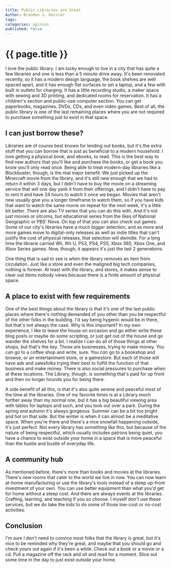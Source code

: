 ```yaml
---
title: Public Libraries are Great
Author: Brandon J. Kessler
tags: 
categories: opinion
published: false
---
```


<h1>{{ page.title }}</h1>

I love the public library. I am lucky enough to live in a city that has quite a few libraries and one is less than a 5 minute drive away. It's been renovated recently, so it has a modern design language, the book shelves are well spaced apart, and it has enough flat surfaces to set a laptop, and a few with built in outlets for charging. It has a little recording studio, a maker space with sewing and 3D printing, and dedicated rooms for reservation. It has a children's section and public-use computer section. You can get paperbooks, magazines, DVDs, CDs, and even video games. Best of all, the public library is one of the last remaining places where you are not required to purchase something just to exist in that space.

<!-- more -->

## I can just borrow these?
Libraries are of course best known for lending out books, but it's the extra stuff that you can borrow that is just as beneficial to a modern household. I love getting a physical book, and ebooks, to read. This is the best way to find new authors that you'll like and purchase the books, or get a book you know you'll only read once. Being able to treat modern-day libraries like a Blockbuster, though, is the real major benefit. We just picked up the Minecraft movie from the library, and it's still new enough that we had to return it within 3 days, but I didn't have to buy the movie on a streaming service that will one day yank it from their offerings, and I didn't have to pay to rent it and have 24 hours to watch it once we began. Movies that aren't new usually give you a longer timeframe to watch them, so if you have kids that want to watch the same movie on repeat for the next week, it's a little bit better. There are also TV series that you can do this with. And it's not just movies or sitcoms, but educational series from the likes of National Geographic or PBS' Nova. On top of that you can also check out games. Some of our city's libraries have a much bigger selection, and as more and more games move to digital-only releases as well as indie titles that can't justify the cost of physical releases, that selection will dwindle. For a long time the librarie carried Wii, Wii U, PS3, PS4, PS5, Xbox 360, Xbox One, and Xbox Series games. Now, though, it appears it's just the last 2 generations.

One thing that is sad to see is when the library removes an item from circulation. Just like a store and even the maligned big tech companies, nothing is forever. At least with the library, and stores, it makes sense to clear out items nobody views because there is a finite amount of physical space.

## A place to exist with few requirements
One of the best things about the library is that it's one of the last public places where there's nothing demanded of you other than you be respectful of the other folks in the building. I'd say being hygenic would be in there, but that's not always the case. Why is this important? In my own experience, I like to leave the house on occasion and go either write these blog posts or maybe do some scripting, or just get out of the house and go wander the shelves for a bit. I realize I can do all of those things at other shops, but that's the key. Those are businesses, trying to make money. You _can_ go to a coffee shop and write, sure. You _can_ go to a bookshop and browse, or an entertainment store, or a gamestore. But each of those will have ads and salesfolks trying their best to fulfill the function of that business and make money. There is also social pressures to purchase when at these locations. The Library, though, is something that's paid for up front and then no longer hounds you for being there.

A side benefit of all this, is that it's also quite serene and peaceful most of the time at the libraries. One of my favorite times is at a Library much further away than my normal one, but it has a big beautiful viewing area with tables for laptops and such, and you look out over a park. During the spring and autumn it's always gorgeous. Summer can be a bit too bright and hot on that side. But the winter is when it can almost be a meditative space. When you're there and there's a nice snowfall happening outside, it's just perfect. Not every library has something like this, but because of the nature of being respectful, which usually includes patrons being quiet, you have a chance to exist outside your home in a space that is more peaceful than the hustle and bustle of everyday life.

## A community hub
As mentioned before, there's more than books and movies at the libraries. There's new rooms that cater to the world we live in now. You can now learn at-home manufacturing or use the library's tools instead of a steep up-front investment of your own. You can use better equipment than what you'd get for home without a steep cost. And there are always events at the libraries. Crafting, learning, and teaching if you so choose. I myself don't use these services, but we do take the kids to do some of those low-cost or no-cost activities.

## Conclusion
I'm sure I don't need to convice most folks that the library is great, but it's nice to be reminded why they're great, and maybe that you should go and check yours out again if it's been a while. Check out a book or a movie or a cd. Pull a magazine off the rack and sit and read for a moment. Slice out some time in the day to just exist outside your home.
